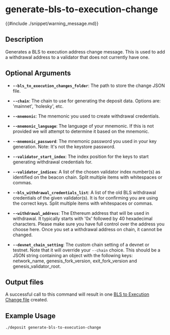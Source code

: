 # generate-bls-to-execution-change

{{#include ./snippet/warning_message.md}}

## Description
Generates a BLS to execution address change message. This is used to add a withdrawal address to a validator that does not currently have one.

## Optional Arguments

- **`--bls_to_execution_changes_folder`**: The path to store the change JSON file.

- **`--chain`**: The chain to use for generating the deposit data. Options are: 'mainnet', 'holesky', etc.

- **`--mnemonic`**: The mnemonic you used to create withdrawal credentials. <span class="warning"></span>

- **`--mnemonic_language`**: The language of your mnemonic. If this is not provided we will attempt to determine it based on the mnemonic.

- **`--mnemonic_password`**: The mnemonic password you used in your key generation. Note: It's not the keystore password. <span class="warning"></span>

- **`--validator_start_index`**: The index position for the keys to start generating withdrawal credentials for.

- **`--validator_indices`**: A list of the chosen validator index number(s) as identified on the beacon chain. Split multiple items with whitespaces or commas.

- **`--bls_withdrawal_credentials_list`**: A list of the old BLS withdrawal credentials of the given validator(s). It is for confirming you are using the correct keys. Split multiple items with whitespaces or commas.

- **`--withdrawal_address`**: The Ethereum address that will be used in withdrawal. It typically starts with '0x' followed by 40 hexadecimal characters. Please make sure you have full control over the address you choose here. Once you set a withdrawal address on chain, it cannot be changed.

- **`--devnet_chain_setting`**: The custom chain setting of a devnet or testnet. Note that it will override your `--chain` choice. This should be a JSON string containing an object with the following keys: network_name, genesis_fork_version, exit_fork_version and genesis_validator_root.

## Output files
A successful call to this command will result in one [BLS to Execution Change file](bls_to_execution_change_file.md) created.

## Example Usage

```sh
./deposit generate-bls-to-execution-change
```
